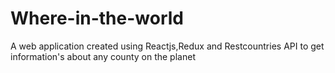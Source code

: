 # Where-in-the-world
A web application created using Reactjs,Redux and Restcountries API to get information's about any county on the planet
